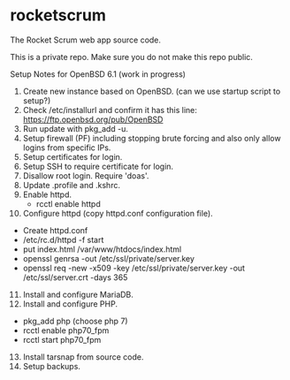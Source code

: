 # rocketscrum
The Rocket Scrum web app source code.

This is a private repo. Make sure you do not make this repo public.


Setup Notes for OpenBSD 6.1 (work in progress)

1. Create new instance based on OpenBSD. (can we use startup script to setup?)
2. Check /etc/installurl and confirm it has this line: https://ftp.openbsd.org/pub/OpenBSD
3. Run update with pkg_add -u.
4. Setup firewall (PF) including stopping brute forcing and also only allow logins from specific IPs.
5. Setup certificates for login.
6. Setup SSH to require certificate for login.
7. Disallow root login. Require 'doas'.
8. Update .profile and .kshrc.
9. Enable httpd.
   - rcctl enable httpd
10. Configure httpd (copy httpd.conf configuration file).
   - Create httpd.conf
   - /etc/rc.d/httpd -f start
   - put index.html /var/www/htdocs/index.html
   - openssl genrsa -out /etc/ssl/private/server.key
   - openssl req -new -x509 -key /etc/ssl/private/server.key -out /etc/ssl/server.crt -days 365
11. Install and configure MariaDB.
12. Install and configure PHP.
   - pkg_add php   (choose php 7)
   - rcctl enable php70_fpm
   - rcctl start php70_fpm
13. Install tarsnap from source code.
14. Setup backups.

